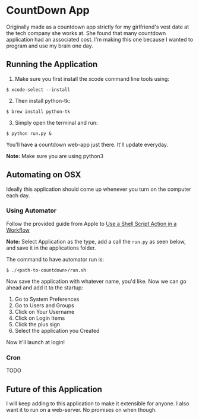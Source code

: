 # CountDown App

Originally made as a countdown app strictly for my girlfriend's
vest date at the tech company she works at. She found that many
countdown application had an associated cost. I'm making this
one because I wanted to program and use my brain one day.

## Running the Application

1. Make sure you first install the xcode command line tools using:
```
$ xcode-select --install
```

2. Then install python-tk:
```
$ brew install python-tk
```

3. Simply open the terminal and run:
```
$ python run.py &
```

You'll have a countdown web-app just there. It'll update everyday.

**Note:** Make sure you are using python3

## Automating on OSX

Ideally this application should come up whenever you turn on the computer each day.

### Using Automator

Follow the provided guide from Apple to [Use a Shell Script Action in a Workflow](https://support.apple.com/guide/automator/use-a-shell-script-action-in-a-workflow-autbbd4cc11c/mac)

**Note:** Select Application as the type, add a call the `run.py` as seen
below, and save it in the applications folder.

The command to have automator run is:
```
$ ./<path-to-countdown>/run.sh
```

Now save the application with whatever name, you'd like. Now we can go ahead and add it to the startup:

1. Go to System Preferences
2. Go to Users and Groups
3. Click on Your Username
4. Click on Login Items
5. Click the plus sign
6. Select the application you Created

Now it'll launch at login!

### Cron

TODO

## Future of this Application

I will keep adding to this application to make it extensible
for anyone. I also want it to run on a web-server. 
No promises on when though.
